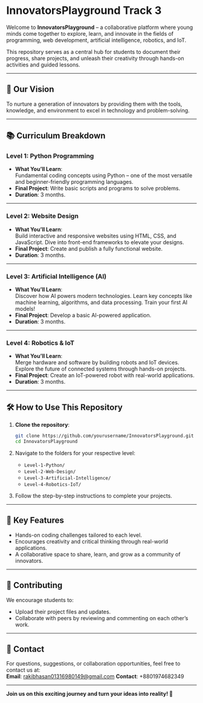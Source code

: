# InnovatorsPlayground  Track 3

Welcome to **InnovatorsPlayground** – a collaborative platform where young minds come together to explore, learn, and innovate in the fields of programming, web development, artificial intelligence, robotics, and IoT.  

This repository serves as a central hub for students to document their progress, share projects, and unleash their creativity through hands-on activities and guided lessons.  

---

## 🚀 **Our Vision**  
To nurture a generation of innovators by providing them with the tools, knowledge, and environment to excel in technology and problem-solving.  

---

## 📚 **Curriculum Breakdown**  

### **Level 1: Python Programming**  
- **What You’ll Learn**:  
  Fundamental coding concepts using Python – one of the most versatile and beginner-friendly programming languages.  
- **Final Project**: Write basic scripts and programs to solve problems.  
- **Duration**: 3 months.  

---

### **Level 2: Website Design**  
- **What You’ll Learn**:  
  Build interactive and responsive websites using HTML, CSS, and JavaScript. Dive into front-end frameworks to elevate your designs.  
- **Final Project**: Create and publish a fully functional website.  
- **Duration**: 3 months.  

---

### **Level 3: Artificial Intelligence (AI)**  
- **What You’ll Learn**:  
  Discover how AI powers modern technologies. Learn key concepts like machine learning, algorithms, and data processing. Train your first AI models!  
- **Final Project**: Develop a basic AI-powered application.  
- **Duration**: 3 months.  

---

### **Level 4: Robotics & IoT**  
- **What You’ll Learn**:  
  Merge hardware and software by building robots and IoT devices. Explore the future of connected systems through hands-on projects.  
- **Final Project**: Create an IoT-powered robot with real-world applications.  
- **Duration**: 3 months.  

---

## 🛠️ **How to Use This Repository**  
1. **Clone the repository**:  
   ```bash
   git clone https://github.com/yourusername/InnovatorsPlayground.git
   cd InnovatorsPlayground
   ```
2. Navigate to the folders for your respective level:  
   - `Level-1-Python/`  
   - `Level-2-Web-Design/`  
   - `Level-3-Artificial-Intelligence/`  
   - `Level-4-Robotics-IoT/`  

3. Follow the step-by-step instructions to complete your projects.  

---

## 🌟 **Key Features**  
- Hands-on coding challenges tailored to each level.  
- Encourages creativity and critical thinking through real-world applications.  
- A collaborative space to share, learn, and grow as a community of innovators.  

---

## 🤝 **Contributing**  
We encourage students to:  
- Upload their project files and updates.  
- Collaborate with peers by reviewing and commenting on each other’s work.  

---

## 📧 **Contact**  
For questions, suggestions, or collaboration opportunities, feel free to contact us at:  
**Email**: [rakibhasan01316980149@gmail.com](mailto:rakibhasan01316980149@gmail.com) 
**Contact**: +8801974682349


---

**Join us on this exciting journey and turn your ideas into reality! 🚀**  
